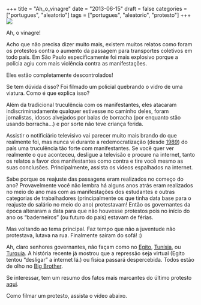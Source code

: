 +++
title = "Ah_o_vinagre"
date = "2013-06-15"
draft = false
categories = ["portugues", "aleatorio"]
tags = ["portugues", "aleatorio", "protesto"]
+++
![](/images/vinagre.jpg)

Ah, o vinagre!

Acho que não precisa dizer muito mais, existem muitos relatos como foram
os protestos contra o aumento da passagem para transportes coletivos em
todo país. Em São Paulo especificamente foi mais explosivo porque a
polícia agiu com mais violência contra as manifestações.

Eles estão completamente descontrolados!

Se tem dúvida disso? Foi filmado um policial quebrando o vidro de uma
viatura. Como é que explica isso?

Além da tradicional truculência com os manifestantes, eles atacaram
indiscriminadamente qualquer estivesse no caminho deles, foram
jornalistas, idosos alvejados por balas de borracha (por enquanto stão
usando borracha…) e por sorte não teve criança ferida.

Assistir o notificiário televisivo vai parecer muito mais brando do que
realmente foi, mas nunca vi durante a redemocratização (desde
[1989](https://pt.wikipedia.org/wiki/Elei%C3%A7%C3%A3o_presidencial_no_Brasil_em_1989))
do país uma truculência tão forte com manifestantes. Se você quer ver
realmente o que aconteceu, desligue a televisão e procure na internet,
tanto os relatos a favor dos manifestantes como contra e tire você mesmo
as suas conclusões. Principalmente, assista os vídeos espalhados na
internet.

Sabe porque os reajuste das passagens eram realizados no começo do ano?
Provavelmente você não lembra há alguns anos atrás eram realizados no
meio do ano mas com as manifestações dos estudantes e outras categorias
de trabalhadores (principalmente os que tinha data base para o reajuste
do salário no meio do ano) protestavam! Então os governantes da época
alteraram a data para que não houvesse protestos pois no início do ano
os “baderneiros” (ou futuro do país) estavam de férias.

Mas voltando ao tema principal. Faz tempo que não a juventude não
protestava, lutava na rua. Finalmente sairam do sofá! :)

Ah, claro senhores governantes, não façam como no
[Egito](https://pt.wikipedia.org/wiki/Revolu%C3%A7%C3%A3o_Eg%C3%ADpcia_de_2011),
[Tunísia](https://pt.wikipedia.org/wiki/Revolu%C3%A7%C3%A3o_de_Jasmim),
ou
[Turquia](https://www.jb.com.br/internacional/noticias/2013/06/11/sobe-para-quatro-numero-de-mortos-em-confrontos-na-turquia/).
A história recente já mostrou que a repressão seja virtual (Egito tentou
“desligar” a internet lá.) ou física passará despercebida. Todos estão
de olho no [Big
Brother](https://pt.wikipedia.org/wiki/Nineteen_Eighty-Four).

Se interessar, tem um resumo dos fatos mais marcantes do último protesto
[aqui](https://www.melhorquebacon.com/24-momentos-protesto-sao-paulo/).

Como filmar um protesto, assista o vídeo abaixo.
